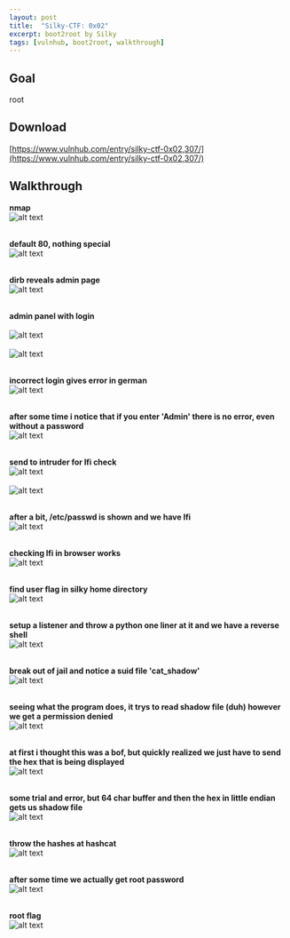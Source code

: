 ```yaml
---
layout: post
title:  "Silky-CTF: 0x02"
excerpt: boot2root by Silky
tags: [vulnhub, boot2root, walkthrough]
---
```


## Goal #
root

## Download #
[https://www.vulnhub.com/entry/silky-ctf-0x02,307/](https://www.vulnhub.com/entry/silky-ctf-0x02,307/)

## Walkthrough #

**nmap**
<br>![alt text](../vulnhub/Silky-CTF_0x02/nmap.png)
<br><br>

**default 80, nothing special**
<br>![alt text](../vulnhub/Silky-CTF_0x02/default80.png)
<br><br>

**dirb reveals admin page**
<br>![alt text](../vulnhub/Silky-CTF_0x02/dirb.png)
<br><br>

**admin panel with login**<br>
<br>![alt text](../vulnhub/Silky-CTF_0x02/adminpanel.png)<br>
<br>![alt text](../vulnhub/Silky-CTF_0x02/adminpanel_login.png)
<br><br>

**incorrect login gives error in german**
<br>![alt text](../vulnhub/Silky-CTF_0x02/login_incorrect.png)
<br><br>

**after some time i notice that if you enter 'Admin' there is no error, even without a password**
<br>![alt text](../vulnhub/Silky-CTF_0x02/admin_noerror.png)
<br><br>

**send to intruder for lfi check**
<br>![alt text](../vulnhub/Silky-CTF_0x02/burp1.png)<br>
<br>![alt text](../vulnhub/Silky-CTF_0x02/burp2.png)
<br><br>

**after a bit, /etc/passwd is shown and we have lfi**
<br>![alt text](../vulnhub/Silky-CTF_0x02/lfi.png)
<br><br>

**checking lfi in browser works**
<br>![alt text](../vulnhub/Silky-CTF_0x02/lfi_browser.png)
<br><br>

**find user flag in silky home directory**
<br>![alt text](../vulnhub/Silky-CTF_0x02/user_flag.png)
<br><br>

**setup a listener and throw a python one liner at it and we have a reverse shell**
<br>![alt text](../vulnhub/Silky-CTF_0x02/reverse_shell.png)
<br><br>

**break out of jail and notice a suid file 'cat_shadow'**
<br>![alt text](../vulnhub/Silky-CTF_0x02/jailbreak.png)
<br><br>

**seeing what the program does, it trys to read shadow file (duh) however we get a permission denied**
<br>![alt text](../vulnhub/Silky-CTF_0x02/suid1.png)
<br><br>

**at first i thought this was a bof, but quickly realized we just have to send the hex that is being displayed**
<br>![alt text](../vulnhub/Silky-CTF_0x02/suid2.png)
<br><br>

**some trial and error, but 64 char buffer and then the hex in little endian gets us shadow file**
<br>![alt text](../vulnhub/Silky-CTF_0x02/shadow.png)
<br><br>

**throw the hashes at hashcat**
<br>![alt text](../vulnhub/Silky-CTF_0x02/hashcat1.png)
<br><br>

**after some time we actually get root password**
<br>![alt text](../vulnhub/Silky-CTF_0x02/hashcat2.png)
<br><br>

**root flag**
<br>![alt text](../vulnhub/Silky-CTF_0x02/root_flag.png)
<br><br>



